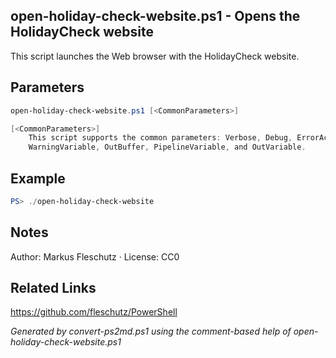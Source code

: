 ## open-holiday-check-website.ps1 - Opens the HolidayCheck website

This script launches the Web browser with the HolidayCheck website.

## Parameters
```powershell
open-holiday-check-website.ps1 [<CommonParameters>]

[<CommonParameters>]
    This script supports the common parameters: Verbose, Debug, ErrorAction, ErrorVariable, WarningAction, 
    WarningVariable, OutBuffer, PipelineVariable, and OutVariable.
```

## Example
```powershell
PS> ./open-holiday-check-website

```

## Notes
Author: Markus Fleschutz · License: CC0

## Related Links
https://github.com/fleschutz/PowerShell

*Generated by convert-ps2md.ps1 using the comment-based help of open-holiday-check-website.ps1*
